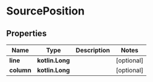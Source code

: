 
# SourcePosition

## Properties
| Name | Type | Description | Notes |
| ------------ | ------------- | ------------- | ------------- |
| **line** | **kotlin.Long** |  |  [optional] |
| **column** | **kotlin.Long** |  |  [optional] |



